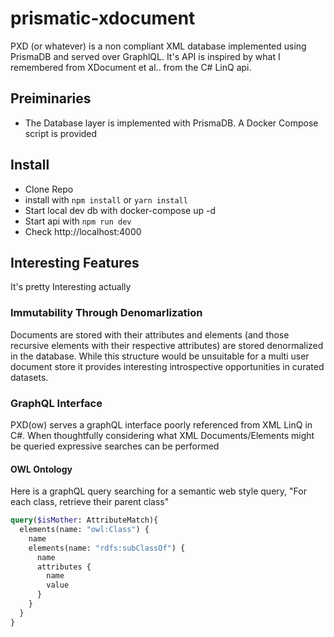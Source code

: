 # prismatic-xdocument

PXD (or whatever) is a non compliant XML database implemented using PrismaDB and served over
GraphlQL. It's API is inspired by what I remembered from XDocument et al.. from the
C# LinQ api.

## Preiminaries
* The Database layer is implemented with PrismaDB. A Docker Compose script is provided

## Install
* Clone Repo
* install with ```npm install``` or ```yarn install```
* Start local dev db with docker-compose up -d
* Start api with ```npm run dev```
* Check http://localhost:4000

## Interesting Features
It's pretty Interesting actually

### Immutability Through Denomarlization
Documents are stored with their attributes and elements (and those recursive elements with their respective attributes)
are stored denormalized in the database. While this structure would be unsuitable
for a multi user document store it provides interesting introspective opportunities
 in curated datasets.


 ### GraphQL Interface
 PXD(ow) serves a graphQL interface poorly referenced from XML LinQ in C#. When
 thoughtfully considering what XML Documents/Elements  might be queried expressive
 searches can be performed


 #### OWL Ontology
 Here is a graphQL query searching for a semantic web style query, "For each class, retrieve their parent class"
 ```graphql
 query($isMother: AttributeMatch){
   elements(name: "owl:Class") {
     name
     elements(name: "rdfs:subClassOf") {
       name
       attributes {
         name
         value
       }
     }
   }
 }
 ```
